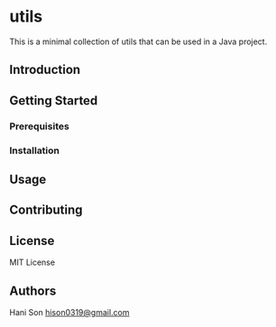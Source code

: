 # utils
This is a minimal collection of utils that can be used in a Java project.

## Introduction

## Getting Started

### Prerequisites

### Installation

## Usage

## Contributing

## License
MIT License

## Authors
Hani Son
hison0319@gmail.com

